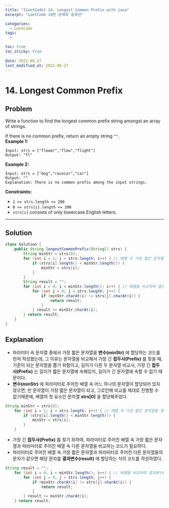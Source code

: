 ```yaml
---
title: "[LeetCode] 14. Longest Common Prefix with java"
excerpt: "LeetCode 14번 문제와 솔루션"

categories:
  - LeetCode
tags:
  - 

toc: true
toc_sticky: true
 
date: 2022-08-27
last_modified_at: 2022-08-27
---
```

# **14. Longest Common Prefix**
## **Problem**
Write a function to find the longest common prefix string amongst an array of strings.

If there is no common prefix, return an empty string `""`.<br>
**Example 1:**
```
Input: strs = ["flower","flow","flight"]
Output: "fl"
```
**Example 2:**
```
Input: strs = ["dog","racecar","car"]
Output: ""
Explanation: There is no common prefix among the input strings.
```
**Constraints:**
- `1 <= strs.length <= 200`
- `0 <= strs[i].length <= 200`
- `strs[i]` consists of only lowercase English letters.

---
## **Solution**
```java
class Solution {
    public String longestCommonPrefix(String[] strs) {
        String minStr = strs[0];
        for (int i = 1; i < strs.length; i++) { // 배열 속 가장 짧은 문자열을 찾는 코드
            if (strs[i].length() < minStr.length()) {
                minStr = strs[i];
            }
        }
        String result = "";
        for (int i = 0; i < minStr.length(); i++) { // 배열을 비교하여 결과변수(result)에 할당하는 코드
            for (int j = 0; j < strs.length; j++) {
                if (minStr.charAt(i) != strs[j].charAt(i)) {
                    return result;
                } 
            } result += minStr.charAt(i);
        } return result;
    }
}
```
## **Explanation**
- 파라미터 속 문자열 중에서 가장 짧은 문자열을 **변수(minStr)** 에 할당하는 코드를 먼저 작성했는데, 그 이유는 문자열을 비교해서 가장 긴 **접두사(Prefix)** 를 찾을 때, 기준이 되는 문자열을 뽑기 위함이고, 길이가 다른 두 문자열 비교시, 가장 긴 **접두사(Prefix)** 는 길이가 짧은 문자열에 속해있지, 길이가 긴 문자열에 속할 수 없기 때문이다.
- **변수(minStr)** 에 파라미터로 주어진 배열 속 어느 하나의 문자열이 할당되어 있지 않으면, 빈 문자열이 가장 짧은 문자열이 되고, 그로인해 비교를 제대로 진행할 수 없기때문에,  배열의 첫 요소인 문자열 **strs[0]** 을 할당해주었다.
```java
String minStr = strs[0];
    for (int i = 1; i < strs.length; i++) { // 배열 속 가장 짧은 문자열을 찾는 코드
        if (strs[i].length() < minStr.length()) {
            minStr = strs[i];
        }
    }
```
- 가장 긴 **접두사(Prefix)** 를 찾기 위하여, 파라미터로 주어진 배열 속 가장 짧은 문자열과 파라미터로 주어진 배열 속 다른 문자열을 비교하는 코드가 필요하다.
- 파라미터로 주어진 배열 속 가장 짧은 문자열과 파라미터로 주어진 다른 문자열들의 문자가 같으면 해당 문자를 **결과변수(result)** 에 할당하는 식의 코드를 작성하였다.
```java
String result = "";
    for (int i = 0; i < minStr.length(); i++) { // 배열을 비교하여 결과변수(result)에 할당하는 코드
        for (int j = 0; j < strs.length; j++) {
            if (minStr.charAt(i) != strs[j].charAt(i)) {
                return result;
            } 
        } result += minStr.charAt(i);
    } return result;
```